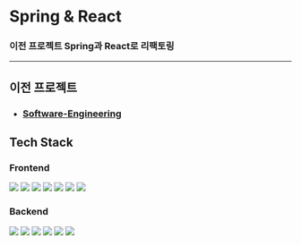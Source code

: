 # Spring & React

### 이전 프로젝트 Spring과 React로 리팩토링

---

## 이전 프로젝트

* ### [Software-Engineering](https://github.com/JH627/Software-Engineering-5)

## Tech Stack

### Frontend
<img src="https://img.shields.io/badge/HTML-E34F26?style=flat&logo=html5&logoColor=white"/> <img src="https://img.shields.io/badge/CSS-1572B6?style=flat&logo=css3&logoColor=white"/>
<img src="https://img.shields.io/badge/React-61DAFB?style=flat&logo=React&logoColor=white"/> <img src="https://img.shields.io/badge/Redux-764ABC?style=flat&logo=redux&logoColor=white"/> 
<img src="https://img.shields.io/badge/React Query-FF4154?style=flat&logo=React Query&logoColor=white"/> <img src="https://img.shields.io/badge/React Router-CA4245?style=flat&logo=reactrouter&logoColor=white"/> 
<img src="https://img.shields.io/badge/Axios-5A29E4?style=flat&logo=Axios&logoColor=white"/>

### Backend
<img src="https://img.shields.io/badge/Java-61DAFB?style=flat&logo=Java&logoColor=white"/> <img src="https://img.shields.io/badge/Gradle-02303A?style=flat&logo=Gradle&logoColor=white"/>
<img src="https://img.shields.io/badge/Spring Boot-6DB33F?style=flat&logo=springboot&logoColor=white"/> <img src="https://img.shields.io/badge/Spring Data JPA-6DB33F?style=flat&logoColor=white"/>
<img src="https://img.shields.io/badge/Spring Security-6DB33F?style=flat&logo=springsecurity&logoColor=white"/> <img src="https://img.shields.io/badge/MySQL-4479A1?style=flat&logo=mysql&logoColor=white"/> 
